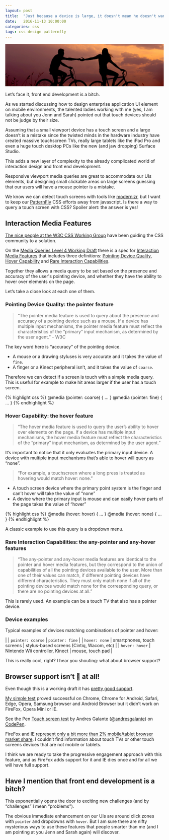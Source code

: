 ```yaml
---
layout: post
title:  "Just because a device is large, it doesn't mean he doesn't want to be touched"
date:   2016-11-13 10:00:00
categories: css
tags: css design patternfly
---
```


![Touch screens media query](/img/touch/touch.jpg)

Let’s face it, front end development is a bitch.

As we started discussing how to design enterprise application UI element on mobile environments, the talented ladies working with me (yes, I am talking about you Jenn and Sarah) pointed out that touch devices should not be judge by their size.

Assuming that a small viewport device has a touch screen and a large doesn’t is a mistake since the twisted minds in the hardware industry have created massive touchscreen TVs, really large tablets like the iPad Pro and even a huge touch desktop PCs like the new (and jaw dropping) Surface Studio.

This adds a new layer of complexity to the already complicated world of interaction design and front end development.

Responsive viewport media queries are great to accommodate our UIs elements, but designing small clickable areas on large screens guessing that our users will have a mouse pointer is a mistake.

We know we can detect touch screens with tools like [modernizr](https://modernizr.com/), but I want to keep our [PatternFly](http://www.patternfly.org/) CSS efforts away from javascript. Is there a way to query a touch screen with CSS? Spoiler alert: the answer is yes!

## Interaction Media Features

[The nice people at the W3C CSS Working Group](https://www.w3.org/Style/CSS/members.en.php3) have been guiding the CSS community to a solution.

On the [Media Queries Level 4 Working Draft](https://drafts.csswg.org/mediaqueries/) there is a spec for [Interaction Media Features](https://drafts.csswg.org/mediaqueries/#mf-interaction) that includes three definitions: [Pointing Device Quality](https://drafts.csswg.org/mediaqueries/#pointer), [Hover Capability](https://drafts.csswg.org/mediaqueries/#hover) and [Rare Interaction Capabilities](https://drafts.csswg.org/mediaqueries/#any-input).

Together they allows a media query to be set based on the presence and accuracy of the user's pointing device, and whether they have the ability to hover over elements on the page.

Let’s take a close look at each one of them.

### Pointing Device Quality: the pointer feature

> “The pointer media feature is used to query about the presence and accuracy of a pointing device such as a mouse. If a device has multiple input mechanisms, the pointer media feature must reflect the characteristics of the “primary” input mechanism, as determined by the user agent.” - W3C

The key word here is “accuracy” of the pointing device.

* A mouse or a drawing styluses is very accurate and it takes the value of `fine`.
* A finger or a Kinect peripheral isn’t, and it takes the value of `coarse`.


Therefore we can detect if a screen is touch with a simple media query. This is useful for example to make hit areas larger if the user has a touch screen.

{% highlight css %}
@media (pointer: coarse) { ... }
@media (pointer: fine) { ... }
{% endhighlight %}


### Hover Capability: the hover feature

> “The hover media feature is used to query the user’s ability to hover over elements on the page. If a device has multiple input mechanisms, the hover media feature must reflect the characteristics of the “primary” input mechanism, as determined by the user agent.”

It’s important to notice that it only evaluates the primary input device. A device with multiple input mechanisms that’s able to hover will query as “none”.

> “For example, a touchscreen where a long press is treated as hovering would match hover: none.”

* A touch screen device where the primary point system is the finger and can’t hover will take the value of “none”
* A device where the primary input is mouse and can easily hover parts of the page takes the value of “hover”

{% highlight css %}
@media (hover: hover) { ... }
@media (hover: none) { ... }
{% endhighlight %}

A classic example to use this query is a dropdown menu.

### Rare Interaction Capabilities: the any-pointer and any-hover features

> “The any-pointer and any-hover media features are identical to the pointer and hover media features, but they correspond to the union of capabilities of all the pointing devices available to the user. More than one of their values can match, if different pointing devices have different characteristics. They must only match none if all of the pointing devices would match none for the corresponding query, or there are no pointing devices at all.”

This is rarely used. An example can be a touch TV that also has a pointer device.

### Device examples

Typical examples of devices matching combinations of pointer and hover:

|   | `pointer: coarse` | `pointer: fine` |
| `hover: none` | smartphones, touch screens | stylus-based screens (Cintiq, Wacom, etc) |
| `hover: hover` | Nintendo Wii controller, Kinect | mouse, touch pad |

This is really cool, right? I hear you shouting: what about browser support?

## Browser support isn’t :poop: at all!

Even though this is a working draft it has [pretty good support](http://caniuse.com/#feat=css-media-interaction).

[My simple test](http://codepen.io/andresgalante/pen/bBEJKg?editors=0100) proved successful on Chrome, Chrome for Android, Safari, Edge, Opera, Samsung browser and Android Browser but it didn’t work on FireFox, Opera Mini or IE.


<p data-height="300" data-theme-id="20015" data-slug-hash="bBEJKg" data-default-tab="css,result" data-user="andresgalante" data-embed-version="2" data-pen-title="Touch screen test" class="codepen">See the Pen <a href="https://codepen.io/andresgalante/pen/bBEJKg/">Touch screen test</a> by Andres Galante (<a href="http://codepen.io/andresgalante">@andresgalante</a>) on <a href="http://codepen.io">CodePen</a>.</p>
<script async="async" src="https://production-assets.codepen.io/assets/embed/ei.js"></script>

FireFox and IE [represent only a bit more than 2% mobile/tablet browser market share](https://www.netmarketshare.com/browser-market-share.aspx?qprid=0&qpcustomd=1). I couldn’t find information about touch TVs or other touch screens devices that are not mobile or tablets.

I think we are ready to take the progressive engagement approach with this feature, and as FireFox adds support for it and IE dies once and for all we will have full support.

## Have I mention that front end development is a bitch?

This exponentially opens the door to exciting new challenges (and by “challenges” I mean “problems”).

The obvious immediate enhancement on our UIs are around click zones with `pointer` and dropdowns with `hover`. But I am sure there are nifty mysterious ways to use these features that people smarter than me (and I am pointing at you Jenn and Sarah again) will discover.
